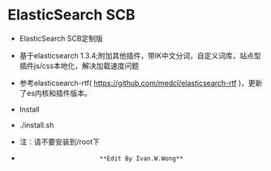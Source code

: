 # ElasticSearch SCB
- ElasticSearch SCB定制版
- 基于elasticsearch 1.3.4;附加其他插件，带IK中文分词，自定义词库，站点型插件js/css本地化，解决加载速度问题
- 参考elasticsearch-rtf( https://github.com/medcl/elasticsearch-rtf )，更新了es内核和插件版本。

- Install
 - ./install.sh
 - 注：请不要安装到/root下
- 							**Edit By Ivan.W.Wong**
